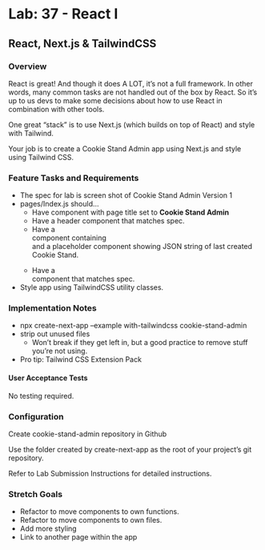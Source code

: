 # Lab: 37 - React I

## React, Next.js & TailwindCSS

### Overview

React is great! And though it does A LOT, it’s not a full framework. In other words, many common tasks are not handled out of the box by React. So it’s up to us devs to make some decisions about how to use React in combination with other tools.

One great “stack” is to use Next.js (which builds on top of React) and style with Tailwind.

Your job is to create a Cookie Stand Admin app using Next.js and style using Tailwind CSS.

### Feature Tasks and Requirements

- The spec for lab is screen shot of Cookie Stand Admin Version 1
- pages/Index.js should…
    - Have <Head> component with page title set to **Cookie Stand Admin**
    - Have a header component that matches spec.
    - Have a <main> component containing <form> and a placeholder component showing JSON string of last created Cookie Stand.
    - Have a <footer> component that matches spec.
- Style app using TailwindCSS utility classes.

### Implementation Notes

- npx create-next-app –example with-tailwindcss cookie-stand-admin
- strip out unused files
    - Won’t break if they get left in, but a good practice to remove stuff you’re not using.
- Pro tip: Tailwind CSS Extension Pack

#### User Acceptance Tests

No testing required.

### Configuration

Create cookie-stand-admin repository in Github

Use the folder created by create-next-app as the root of your project’s git repository.

Refer to Lab Submission Instructions for detailed instructions.

### Stretch Goals

- Refactor to move components to own functions.
- Refactor to move components to own files.
- Add more styling
- Link to another page within the app